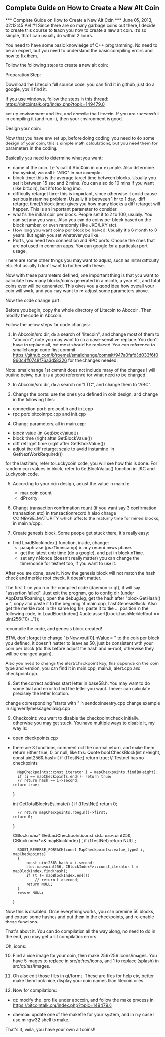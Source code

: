 Complete Guide on How to Create a New Alt Coin
----------------------------------------------
	
*** Complete Guide on How to Create a New Alt Coin ***
June 05, 2013, 02:12:45 AM
 #1
Since there are so many garbage coins out there, I decide to create
this course to teach you how to create a new alt coin. It's so simple,
that I can usually do within 2 hours.

You need to have some basic knowledge of C++ programming. No need
to be an expert, but you need to understand the basic compiling errors
and how to fix them.

Follow the following steps to create a new alt coin:

Preparation Step:

Download the Litecoin full source code, you can find it in github, just
do a google, you'll find it.

If you use windows, follow the steps in this thread:
https://bitcointalk.org/index.php?topic=149479.0

set up environment and libs, and compile the Litecoin. If you are successful 
in compiling it (and run it), then your environment is good.


Design your coin:

Now that you have env set up, before doing coding, you need to do some design of 
your coin, this is simple math calculations, but you need them for parameters
in the coding.

Basically you need to determine what you want:
- name of the coin. Let's call it AbcCoin in our example. Also determine the symbol, we call it "ABC"
   in our example.
- block time: this is the average target time between blocks. Usually you set it between 15 sec and 2 mins.
   You can also do 10 mins if you want (like bitcoin), but it's too long imo.
- difficulty retarget time: this is important, since otherwise it could cause serious instamine problem.
   Usually it's between 1 hr to 1 day.
   (diff retarget time)/(block time) gives you how many blocks a diff retarget will happen. This is
   an important parameter to consider.
- what's the initial coin per block. People set it to 2 to 100, usually. You can set any you want.
   Also you can do coins per block based on the block number, or even randomly (like JKC/LKY etc).
- How long you want coins per block be halved. Usually it's 6 month to 3 years. But again you set whatever 
   you like.
- Ports, you need two: connection and RPC ports. Choose the ones that are not used in common apps.
   You can google for a particular port usage.

There are some other things you may want to adjust, such as initial diffculty etc. But usually I don't want to bother with these.

Now with these parameters defined, one important thing is that you want to calculate how many blocks/coins
generated in a month, a year etc, and total coins ever will be generated. This gives you a good idea how overall
your coin will work, and you may want to re-adjust some parameters above.


Now the code change part.

Before you begin, copy the whole directory of Litecoin to Abccoin. Then modify the code in Abccoin.

Follow the below steps for code changes:

1. In Abccoin/src dir, do a search of "litecoin", and change most of them to "abccoin", note you may want
to do a case-sensitive replace. You don't have to replace all, but most should be replaced.
You can reference to smallchange code first commit
https://github.com/bfroemel/smallchange/commit/947a0fafd8d033f6f0960c4ff0748f76a3d58326
for the changes needed.

Note: smallchange 1st commit does not include many of the changes I will outline below, but it is a
good reference for what need to be changed.


2. In Abccoin/src dir, do a search on "LTC", and change them to "ABC".

3. Change the ports: use the ones you defined in coin design, and change in the following files:
- connection port: protocol.h and init.cpp
- rpc port: bitcoinrpc.cpp and init.cpp

4.  Change parameters, all in main.cpp:
   - block value (in GetBlockValue())
   - block time (right after GetBlockValue())
   - diff retarget time (right after GetBlockValue())
   - adjust the diff retarget scale to avoid instamine (in GetNextWorkRequired())

for the last item, refer to Luckycoin code, you will see how this is done.
For random coin values in block, refer to GetBlockValue() function in JKC and Luckycoin code.

5. According to your coin design, adjust the value in main.h:
   - max coin count
   - dPriority

6. Change transaction confirmation count (if you want say 3 confirmation transaction etc) in transactionrecord.h
also change COINBASE_MATURITY which affects the maturity time for mined blocks, in main.h/cpp.

7.  Create genesis block. Some people get stuck there, it's really easy:
- find LoadBlockIndex() function, inside, change:
    - paraphrase (pszTimestamp) to any recent news phase.
    - get the latest unix time (do a google), and put in block.nTime.
    - set any nNonce (doesn't really matter)
you can change the time/nonce for testnet too, if you want to use it.

After you are done, save it. Now the genesis block will not match the hash check and merkle root check, it doesn't matter.

The first time you run the compiled code (daemon or qt), it will say "assertion failed". Just exit the program, go to
config dir (under AppData/Roaming), open the debug.log, get the hash after "block.GetHash() = ", copy and paste it to the beginnig of main.cpp, hashGenesisBlock. Also get the merkle root in the same log file, paste it to the ... position in the following code, in LoadBlockIndex()
Quote
       assert(block.hashMerkleRoot == uint256("0x..."));

recompile the code, and genesis block created!

BTW, don't forget to change "txNew.vout[0].nValue = " to the coin per block you defined, it doesn't matter to leave as 50, just be consistent with your coin per block (do this before adjust the hash and m-root, otherwise they will be changed again).

Also you need to change the alert/checkpoint key, this depends on the coin type and version, you can find it in main.cpp, main.h, alert.cpp and checkpoint.cpp.

8. Set the correct address start letter in base58.h. You may want to do some trial and error to find the letter you want. I never can calculate precisely the letter location.

change corresponding "starts with " in sendcoinsentry.cpp
change example in signverifymessagedialog.cpp

9. Checkpoint: you want to disable the checkpoint check initially, otherwise you may get stuck.
You have multiple ways to disable it, my way is:
- open checkpoints.cpp
- there are 3 functions, comment out the normal return, and make them return either true, 0, or null, like this:
Quote
    bool CheckBlock(int nHeight, const uint256& hash)
    {
        if (fTestNet) return true; // Testnet has no checkpoints

        MapCheckpoints::const_iterator i = mapCheckpoints.find(nHeight);
        if (i == mapCheckpoints.end()) return true;
        // return hash == i->second;
      return true;
    }

    int GetTotalBlocksEstimate()
    {
        if (fTestNet) return 0;
   
        // return mapCheckpoints.rbegin()->first;
      return 0;
    }

    CBlockIndex* GetLastCheckpoint(const std::map<uint256, CBlockIndex*>& mapBlockIndex)
    {
        if (fTestNet) return NULL;

        BOOST_REVERSE_FOREACH(const MapCheckpoints::value_type& i, mapCheckpoints)
        {
            const uint256& hash = i.second;
            std::map<uint256, CBlockIndex*>::const_iterator t = mapBlockIndex.find(hash);
            if (t != mapBlockIndex.end())
                // return t->second;
            return NULL;
        }
        return NULL;
    }

Now this is disabled. Once everything works, you can premine 50 blocks, and extract some hashes and put them in the checkpoints, and re-enable these functions.

That's about it. You can do compilation all the way along, no need to do in the end, you may get a lot compilation errors.

Oh, icons:

10. Find a nice image for your coin, then make 256x256 icons/images. You have 5 images to replace in src/qt/res/icons, and 1 to replace (splash) in src/qt/res/images.

11. Oh also edit those files in qt/forms. These are files for help etc, better make them look nice, display your coin names than litecoin ones.

12. Now for compilations:
- qt: modify the .pro file under abccoin, and follow the make process in 
https://bitcointalk.org/index.php?topic=149479.0

- daemon: update one of the makefile for your system, and in my case I use mingw32 shell to make.


That's it, voila, you have your own alt coins!!
